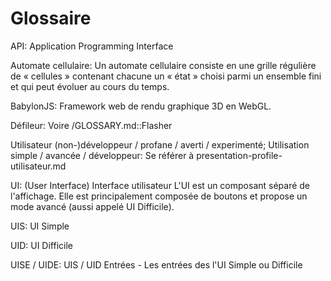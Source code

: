 # Glossaire

API: Application Programming Interface

Automate cellulaire: Un automate cellulaire consiste en une grille régulière de « cellules » contenant chacune un « état » choisi parmi un ensemble fini et qui peut évoluer au cours du temps.

BabylonJS: Framework web de rendu graphique 3D en WebGL.

Défileur: Voire /GLOSSARY.md::Flasher

Utilisateur (non-)développeur / profane / averti / experimenté;
Utilisation simple / avancée / développeur: Se référer à presentation-profile-utilisateur.md

UI: (User Interface) Interface utilisateur
L'UI est un composant séparé de l'affichage. Elle est principalement composée de boutons et propose un mode avancé (aussi appelé UI Difficile).

UIS: UI Simple

UID: UI Difficile

UISE / UIDE: UIS / UID Entrées - Les entrées des l'UI Simple ou Difficile
